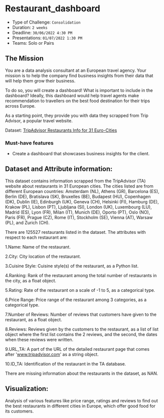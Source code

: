 # Restaurant_dashboard
- Type of Challenge: `Consolidation`
- Duration: `2 weeks`
- Deadline: `30/06/2022 4:30 PM`
- Presentations: `01/07/2022 1:30 PM`
- Teams: Solo or Pairs

## The Mission

You are a data analysis consultant at an European travel agency. Your mission is to help the company find business insights from their data that will help them grow their business. 

To do so, you will create a dashboard! What is important to include in the dashboard? Ideally, this dashboard would help travel agents make recommendation to travellers on the best food destination for their trips across Europe.

As a starting point, they provide you with data they scrapped from Trip Advisor, a popular travel website. 

Dataset: [TripAdvisor Restaurants Info for 31 Euro-Cities](https://www.kaggle.com/datasets/damienbeneschi/krakow-ta-restaurans-data-raw)

### Must-have features

- Create a dashboard that showcases business insights for the client.

## Dataset and Attribute information:

This dataset contains information scrapped from the TripAdvisor (TA) website about restaurants in 31 European cities. The cities listed are from different European countries: Amsterdam (NL), Athens (GR), Barcelona (ES), Berlin (DE), Bratislava (SK), Bruxelles (BE), Budapest (HU), Copenhagen (DK), Dublin (IE), Edinburgh (UK), Geneva (CH), Helsinki (FI), Hamburg (DE), Krakow (PL), Lisbon (PT), Ljubljana (SI), London (UK), Luxembourg (LU), Madrid (ES), Lyon (FR), Milan (IT), Munich (DE), Oporto (PT), Oslo (NO), Paris (FR), Prague (CZ), Rome (IT), Stockholm (SE), Vienna (AT), Warsaw (PL), and Zurich (CH).

There are 125527 restaurants listed in the dataset. The attributes with respect to each restaurant are:

1.Name: Name of the restaurant.

2.City: City location of the restaurant.

3.Cuisine Style: Cuisine style(s) of the restaurant, as a Python list.

4.Ranking: Rank of the restaurant among the total number of restaurants in the city, as a float object.

5.Rating: Rate of the restaurant on a scale of -1 to 5, as a categorical type.

6.Price Range: Price range of the restaurant among 3 categories, as a categorical type.

7.Number of Reviews: Number of reviews that customers have given to the restaurant, as a float object.

8.Reviews: Reviews given by the customers to the restaurant, as a list of list object where the first list contains the 2 reviews, and the second, the dates when these reviews were written.

9.URL_TA: A part of the URL of the detailed restaurant page that comes after 'www.tripadvisor.com' as a string object.

10.ID_TA: Identification of the restaurant in the TA database.

There are missing information about the restaurants in the dataset, as NAN.

## Visualization:

Analysis of various features like price range, ratings and reviews to find out the best restaurants in different cities in Europe, which offer good food for its customers.
